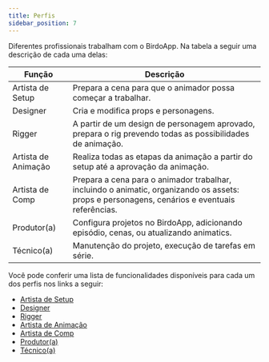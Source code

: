 ```yaml
---
title: Perfis
sidebar_position: 7
---
```


Diferentes profissionais trabalham com o BirdoApp. Na tabela a seguir uma descrição de cada uma delas:

| Função | Descrição |
|--------|-----------|
| Artista de Setup | Prepara a cena para que o animador possa começar a trabalhar. |
| Designer | Cria e modifica props e personagens. |
| Rigger | A partir de um design de personagem aprovado, prepara o rig prevendo todas as possibilidades de animação. |
| Artista de Animação | Realiza todas as etapas da animação a partir do setup até a aprovação da animação. |
| Artista de Comp | Prepara a cena para o animador trabalhar, incluindo o animatic, organizando os assets: props e personagens, cenários e eventuais referências. |
| Produtor(a) | Configura projetos no BirdoApp, adicionando episódio, cenas, ou atualizando animatics. |
| Técnico(a) | Manutenção do projeto, execução de tarefas em série. |

Você pode conferir uma lista de funcionalidades disponíveis para cada um dos perfis nos links a seguir:

- [Artista de Setup](../category/artista-de-setup)
- [Designer](../category/designer)
- [Rigger](../category/rigger)
- [Artista de Animação](../category/artista-de-animação)
- [Artista de Comp](../category/artista-de-comp)
- [Produtor(a)](../category/produtora)
- [Técnico(a)](../category/técnicoa)
